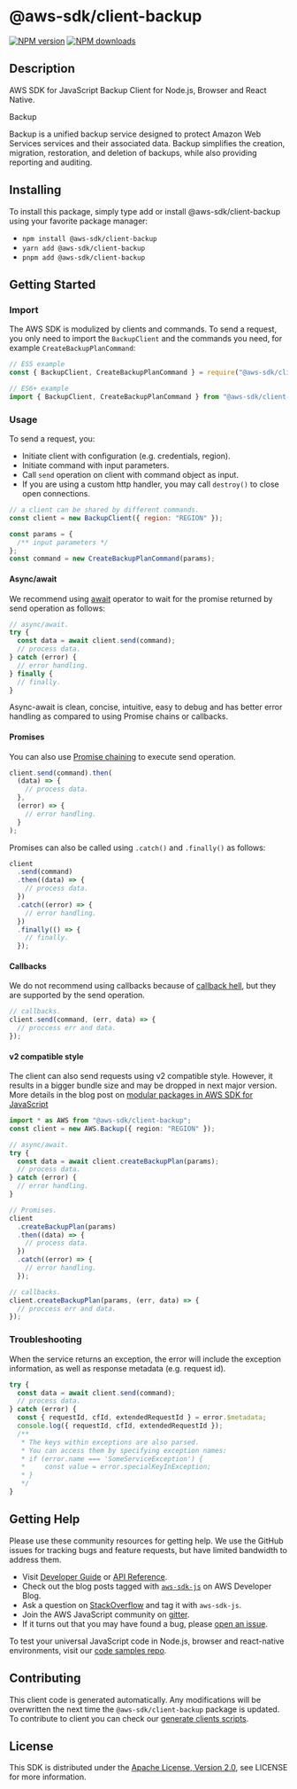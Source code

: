 # @aws-sdk/client-backup

[![NPM version](https://img.shields.io/npm/v/@aws-sdk/client-backup/latest.svg)](https://www.npmjs.com/package/@aws-sdk/client-backup)
[![NPM downloads](https://img.shields.io/npm/dm/@aws-sdk/client-backup.svg)](https://www.npmjs.com/package/@aws-sdk/client-backup)

## Description

AWS SDK for JavaScript Backup Client for Node.js, Browser and React Native.

<fullname>Backup</fullname>

<p>Backup is a unified backup service designed to protect Amazon Web Services
services and their associated data. Backup simplifies the creation, migration,
restoration, and deletion of backups, while also providing reporting and
auditing.</p>

## Installing

To install this package, simply type add or install @aws-sdk/client-backup
using your favorite package manager:

- `npm install @aws-sdk/client-backup`
- `yarn add @aws-sdk/client-backup`
- `pnpm add @aws-sdk/client-backup`

## Getting Started

### Import

The AWS SDK is modulized by clients and commands.
To send a request, you only need to import the `BackupClient` and
the commands you need, for example `CreateBackupPlanCommand`:

```js
// ES5 example
const { BackupClient, CreateBackupPlanCommand } = require("@aws-sdk/client-backup");
```

```ts
// ES6+ example
import { BackupClient, CreateBackupPlanCommand } from "@aws-sdk/client-backup";
```

### Usage

To send a request, you:

- Initiate client with configuration (e.g. credentials, region).
- Initiate command with input parameters.
- Call `send` operation on client with command object as input.
- If you are using a custom http handler, you may call `destroy()` to close open connections.

```js
// a client can be shared by different commands.
const client = new BackupClient({ region: "REGION" });

const params = {
  /** input parameters */
};
const command = new CreateBackupPlanCommand(params);
```

#### Async/await

We recommend using [await](https://developer.mozilla.org/en-US/docs/Web/JavaScript/Reference/Operators/await)
operator to wait for the promise returned by send operation as follows:

```js
// async/await.
try {
  const data = await client.send(command);
  // process data.
} catch (error) {
  // error handling.
} finally {
  // finally.
}
```

Async-await is clean, concise, intuitive, easy to debug and has better error handling
as compared to using Promise chains or callbacks.

#### Promises

You can also use [Promise chaining](https://developer.mozilla.org/en-US/docs/Web/JavaScript/Guide/Using_promises#chaining)
to execute send operation.

```js
client.send(command).then(
  (data) => {
    // process data.
  },
  (error) => {
    // error handling.
  }
);
```

Promises can also be called using `.catch()` and `.finally()` as follows:

```js
client
  .send(command)
  .then((data) => {
    // process data.
  })
  .catch((error) => {
    // error handling.
  })
  .finally(() => {
    // finally.
  });
```

#### Callbacks

We do not recommend using callbacks because of [callback hell](http://callbackhell.com/),
but they are supported by the send operation.

```js
// callbacks.
client.send(command, (err, data) => {
  // proccess err and data.
});
```

#### v2 compatible style

The client can also send requests using v2 compatible style.
However, it results in a bigger bundle size and may be dropped in next major version. More details in the blog post
on [modular packages in AWS SDK for JavaScript](https://aws.amazon.com/blogs/developer/modular-packages-in-aws-sdk-for-javascript/)

```ts
import * as AWS from "@aws-sdk/client-backup";
const client = new AWS.Backup({ region: "REGION" });

// async/await.
try {
  const data = await client.createBackupPlan(params);
  // process data.
} catch (error) {
  // error handling.
}

// Promises.
client
  .createBackupPlan(params)
  .then((data) => {
    // process data.
  })
  .catch((error) => {
    // error handling.
  });

// callbacks.
client.createBackupPlan(params, (err, data) => {
  // proccess err and data.
});
```

### Troubleshooting

When the service returns an exception, the error will include the exception information,
as well as response metadata (e.g. request id).

```js
try {
  const data = await client.send(command);
  // process data.
} catch (error) {
  const { requestId, cfId, extendedRequestId } = error.$metadata;
  console.log({ requestId, cfId, extendedRequestId });
  /**
   * The keys within exceptions are also parsed.
   * You can access them by specifying exception names:
   * if (error.name === 'SomeServiceException') {
   *     const value = error.specialKeyInException;
   * }
   */
}
```

## Getting Help

Please use these community resources for getting help.
We use the GitHub issues for tracking bugs and feature requests, but have limited bandwidth to address them.

- Visit [Developer Guide](https://docs.aws.amazon.com/sdk-for-javascript/v3/developer-guide/welcome.html)
  or [API Reference](https://docs.aws.amazon.com/AWSJavaScriptSDK/v3/latest/index.html).
- Check out the blog posts tagged with [`aws-sdk-js`](https://aws.amazon.com/blogs/developer/tag/aws-sdk-js/)
  on AWS Developer Blog.
- Ask a question on [StackOverflow](https://stackoverflow.com/questions/tagged/aws-sdk-js) and tag it with `aws-sdk-js`.
- Join the AWS JavaScript community on [gitter](https://gitter.im/aws/aws-sdk-js-v3).
- If it turns out that you may have found a bug, please [open an issue](https://github.com/aws/aws-sdk-js-v3/issues/new/choose).

To test your universal JavaScript code in Node.js, browser and react-native environments,
visit our [code samples repo](https://github.com/aws-samples/aws-sdk-js-tests).

## Contributing

This client code is generated automatically. Any modifications will be overwritten the next time the `@aws-sdk/client-backup` package is updated.
To contribute to client you can check our [generate clients scripts](https://github.com/aws/aws-sdk-js-v3/tree/main/scripts/generate-clients).

## License

This SDK is distributed under the
[Apache License, Version 2.0](http://www.apache.org/licenses/LICENSE-2.0),
see LICENSE for more information.
